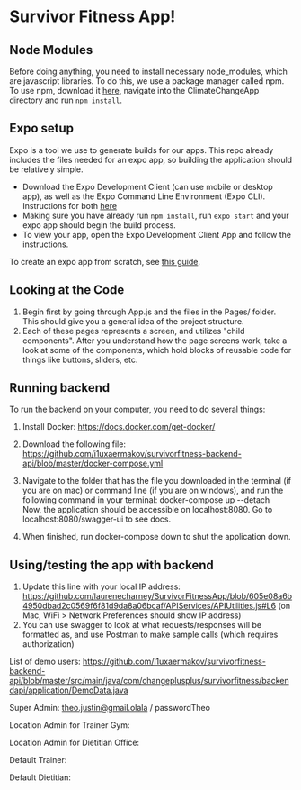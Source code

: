 # Survivor Fitness App! 

## Node Modules
Before doing anything, you need to install necessary node_modules, which are javascript libraries. To do this, we use a package manager called npm. To use npm, download it [here](https://www.npmjs.com/get-npm), navigate into the ClimateChangeApp directory and run `npm install`. 

## Expo setup

Expo is a tool we use to generate builds for our apps. This repo already includes the files needed for an expo app, so building the application should be relatively simple.
* Download the Expo Development Client (can use mobile or desktop app), as well as the Expo Command Line Environment (Expo CLI). Instructions for both [here](https://expo.io/tools#cli)
* Making sure you have already run `npm install`, run `expo start` and your expo app should begin the build process.
* To view your app, open the Expo Development Client App and follow the instructions.

To create an expo app from scratch, see [this guide](https://docs.expo.io/get-started/create-a-new-app/). 

## Looking at the Code
1. Begin first by going through App.js and the files in the Pages/ folder. This should give you a general idea of the project structure.
2. Each of these pages represents a screen, and utilizes "child components". After you understand how the page screens work, take a look at some of the components, which hold blocks of reusable code for things like buttons, sliders, etc. 

## Running backend
To run the backend on your computer, you need to do several things:
1. Install Docker: https://docs.docker.com/get-docker/
2. Download the following file:
https://github.com/i1uxaermakov/survivorfitness-backend-api/blob/master/docker-compose.yml
3. Navigate to the folder that has the file you downloaded in the terminal (if you are on mac) or command line (if you are on windows), and run the following command in your terminal:
docker-compose up --detach   
    Now, the application should be accessible on localhost:8080. Go to localhost:8080/swagger-ui to see docs.

4. When finished, run docker-compose down to shut the application down.

## Using/testing the app with backend 
1. Update this line with your local IP address: https://github.com/laurenecharney/SurvivorFitnessApp/blob/605e08a6b4950dbad2c0569f6f81d9da8a06bcaf/APIServices/APIUtilities.js#L6 (on Mac, WiFi > Network Preferences should show IP address)
2. You can use swagger to look at what requests/responses will be formatted as, and use Postman to make sample calls (which requires authorization)

List of demo users: https://github.com/i1uxaermakov/survivorfitness-backend-api/blob/master/src/main/java/com/changeplusplus/survivorfitness/backendapi/application/DemoData.java

Super Admin: 
theo.justin@gmail.olala / passwordTheo

Location Admin for Trainer Gym:

Location Admin for Dietitian Office:


Default Trainer:

Default Dietitian:
